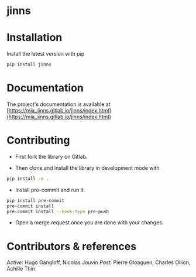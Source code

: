 jinns
=====

# Installation

Install the latest version with pip

```bash
pip install jinns
```

# Documentation

The project's documentation is available at [https://mia_jinns.gitlab.io/jinns/index.html](https://mia_jinns.gitlab.io/jinns/index.html)

# Contributing

* First fork the library on Gitlab.

* Then clone and install the library in development mode with

```bash
pip install -e .
```

* Install pre-commit and run it.

```bash
pip install pre-commit
pre-commit install
pre-commit install --hook-type pre-push
```

* Open a merge request once you are done with your changes.

# Contributors & references

*Active*: Hugo Gangloff, Nicolas Jouvin
*Past*: Pierre Gloaguen, Charles Ollion, Achille Thin
